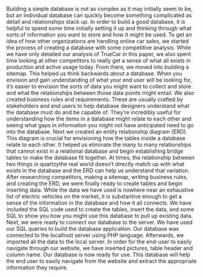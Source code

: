 Building a simple database is not as complex as it may initially seem to be, but an individual database can quickly become something complicated as detail and relationships stack up. In order to build a good database, it is helpful to spend some time initially setting it up and thinking through what sorts of information you want to store and how it might be used. To get an idea of how other organizations are handling online car sales, we started the process of creating a database with some competitive analysis. While we have only detailed our analysis of TrueCar in this paper, we also spent time looking at other competitors to really get a sense of what all exists in production and active usage today.
	From there, we moved into building a sitemap. This helped us think backwards about a database. When you envision and gain understanding of what your end user will be looking for, it’s easier to envision the sorts of data you might want to collect and store and what the relationships between those data points might entail.
	We also created business rules and requirements. These are usually crafted by stakeholders and end users to help database designers understand what the database must do and be capable of. They’re incredibly useful for understanding how the items in a database might relate to each other and seeing what gaps in information you might not have anticipated need to go into the database.
	Next we created an entity relationship diagram (ERD). This diagram is crucial for envisioning how the tables inside a database relate to each other. It helped us eliminate the many to many relationships that cannot exist in a relational database and begin establishing bridge tables to make the database fit together. At times, the relationship between two things in quartzythe real world doesn’t directly match up with what exists in the database and the ERD can help us understand that variation.
	After researching competitors, making a sitemap, writing business rules, and creating the ERD, we were finally ready to create tables and begin inserting data. While the data we have used is nowhere near an exhaustive list of electric vehicles on the market, it is substantive enough to get a sense of the information in the database and how it all connects. We have included the SQL code used to create the tables, insert the data, and some SQL to show you how you might use this database to pull up existing data.
	Next, we were ready to connect our database to the server. We have used our SQL queries to build the database application. Our database was connected to the localhost server using PHP language. Afterwards, we imported all the data to the local server. In order for the end-user to easily navigate through our website, we have inserted pictures, table header and column name. Our database is now ready for use. This database will help the end user to easily navigate from the website and extract the appropriate information they require.
